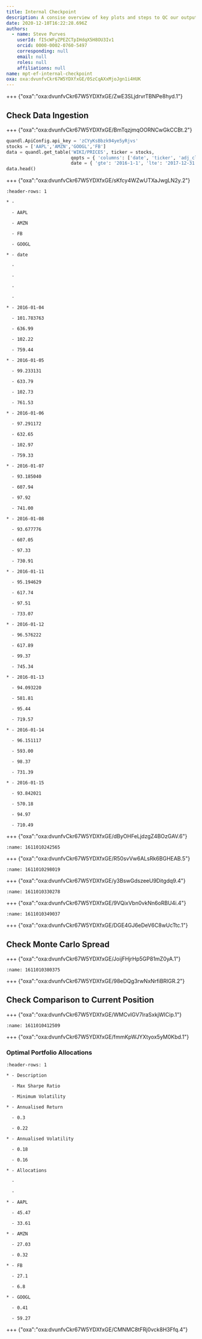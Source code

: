 ```yaml
---
title: Internal Checkpoint
description: A consise overview of key plots and steps to QC our outputs
date: 2020-12-10T16:22:28.696Z
authors:
  - name: Steve Purves
    userId: fI5cWFyZPEZCTpIHdqX5H8OU3Iv1
    orcid: 0000-0002-0760-5497
    corresponding: null
    email: null
    roles: null
    affiliations: null
name: mpt-ef-internal-checkpoint
oxa: oxa:dvunfvCkr67W5YDXfxGE/0SzCqAXxMjoJgn1i4HUK
---
```


+++ {"oxa":"oxa:dvunfvCkr67W5YDXfxGE/ZwE3SLjdrvrTBNPe8hyd.1"}

## Check Data Ingestion

+++ {"oxa":"oxa:dvunfvCkr67W5YDXfxGE/BmTqzjmqOORNCwGkCCBt.2"}

```python
quandl.ApiConfig.api_key = 'zCYyKsBbzk94ye5yRjvs'
stocks = ['AAPL','AMZN','GOOGL','FB']
data = quandl.get_table('WIKI/PRICES', ticker = stocks,
                        qopts = { 'columns': ['date', 'ticker', 'adj_close'] },
                        date = { 'gte': '2016-1-1', 'lte': '2017-12-31' }, paginate=True)
data.head()
```

+++ {"oxa":"oxa:dvunfvCkr67W5YDXfxGE/sKfcy4WZwUTXaJwgLN2y.2"}

~~~{list-table}
:header-rows: 1

* - 

  - AAPL

  - AMZN

  - FB

  - GOOGL

* - date

  - 

  - 

  - 

  - 

* - 2016-01-04

  - 101.783763

  - 636.99

  - 102.22

  - 759.44

* - 2016-01-05

  - 99.233131

  - 633.79

  - 102.73

  - 761.53

* - 2016-01-06

  - 97.291172

  - 632.65

  - 102.97

  - 759.33

* - 2016-01-07

  - 93.185040

  - 607.94

  - 97.92

  - 741.00

* - 2016-01-08

  - 93.677776

  - 607.05

  - 97.33

  - 730.91

* - 2016-01-11

  - 95.194629

  - 617.74

  - 97.51

  - 733.07

* - 2016-01-12

  - 96.576222

  - 617.89

  - 99.37

  - 745.34

* - 2016-01-13

  - 94.093220

  - 581.81

  - 95.44

  - 719.57

* - 2016-01-14

  - 96.151117

  - 593.00

  - 98.37

  - 731.39

* - 2016-01-15

  - 93.842021

  - 570.18

  - 94.97

  - 710.49

~~~

+++ {"oxa":"oxa:dvunfvCkr67W5YDXfxGE/dByOHFeLjdzgZ4BOzGAV.6"}

```{figure} images/dvunfvCkr67W5YDXfxGE-dByOHFeLjdzgZ4BOzGAV-v6.png
:name: 1611010242565
```

+++ {"oxa":"oxa:dvunfvCkr67W5YDXfxGE/R50svVw6ALsRk6BGHEAB.5"}

```{figure} images/dvunfvCkr67W5YDXfxGE-R50svVw6ALsRk6BGHEAB-v5.png
:name: 1611010298019
```

+++ {"oxa":"oxa:dvunfvCkr67W5YDXfxGE/y3BswGdszeeU9Ditgdq9.4"}

```{figure} images/dvunfvCkr67W5YDXfxGE-y3BswGdszeeU9Ditgdq9-v4.png
:name: 1611010330278
```

+++ {"oxa":"oxa:dvunfvCkr67W5YDXfxGE/9VQixVbn0vkNn6oRBU4i.4"}

```{figure} images/dvunfvCkr67W5YDXfxGE-9VQixVbn0vkNn6oRBU4i-v4.png
:name: 1611010349037
```

+++ {"oxa":"oxa:dvunfvCkr67W5YDXfxGE/DGE4GJ6eDeV6C8wUcTtc.1"}

## Check Monte Carlo Spread

+++ {"oxa":"oxa:dvunfvCkr67W5YDXfxGE/JoijFHjrHp5GP81mZ0yA.1"}

```{figure} images/dvunfvCkr67W5YDXfxGE-JoijFHjrHp5GP81mZ0yA-v1.png
:name: 1611010380375
```

+++ {"oxa":"oxa:dvunfvCkr67W5YDXfxGE/98eDQg3rwNxNrfiBRlGR.2"}

## Check Comparison to Current Position

+++ {"oxa":"oxa:dvunfvCkr67W5YDXfxGE/WMCvIGV7lraSxkjWICip.1"}

```{figure} images/dvunfvCkr67W5YDXfxGE-WMCvIGV7lraSxkjWICip-v1.png
:name: 1611010412509
```

+++ {"oxa":"oxa:dvunfvCkr67W5YDXfxGE/fmmKpWJYXtyox5yM0Kbd.1"}

### Optimal Portfolio Allocations

~~~{list-table}
:header-rows: 1

* - Description

  - Max Sharpe Ratio

  - Minimum Volatility

* - Annualised Return

  - 0.3

  - 0.22

* - Annualised Volatility

  - 0.18

  - 0.16

* - Allocations

  - 

  - 

* - AAPL

  - 45.47

  - 33.61

* - AMZN

  - 27.03

  - 0.32

* - FB

  - 27.1

  - 6.8

* - GOOGL

  - 0.41

  - 59.27

~~~

+++ {"oxa":"oxa:dvunfvCkr67W5YDXfxGE/CMNMC8tFRj0vck8H3Ffq.4"}



